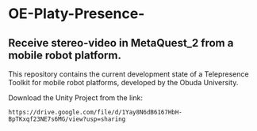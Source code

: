 # OE-Platy-Presence-
## Receive stereo-video in MetaQuest_2 from a mobile robot platform.

This repository contains the current development state of a Telepresence Toolkit for mobile robot platforms, developed by the Obuda University. 

Download the Unity Project from the link: 

``` www
https://drive.google.com/file/d/1Yay8N6dB6167HbH-BpTKxqf23NE7s6MG/view?usp=sharing

```

